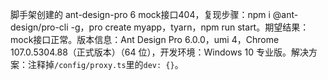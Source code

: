 脚手架创建的 ant-design-pro 6 mock接口404，复现步骤：npm i @ant-design/pro-cli -g，pro create myapp，tyarn，npm run start。期望结果：mock接口正常。版本信息：Ant Design Pro 6.0.0，umi 4，Chrome 107.0.5304.88（正式版本）（64 位），开发环境：Windows 10 专业版。解决方案：注释掉`/config/proxy.ts`里的`dev: {}`。
